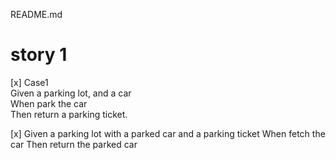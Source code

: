 README.md

# story 1
[x] Case1  
Given a parking lot, and a car  
When park the car  
Then return a parking ticket. 

[x]
Given a parking lot with a parked car and a parking ticket
When fetch the car
Then return the parked car